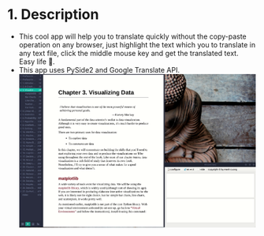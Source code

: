 # 1. Description
* This cool app will help you to translate quickly without the copy-paste operation on any browser, just highlight the text which you to translate in any text file, click the middle mouse key and get the translated text. Easy life 😤.
* This app uses PySide2 and Google Translate API.
  ![](kleantrans.gif)